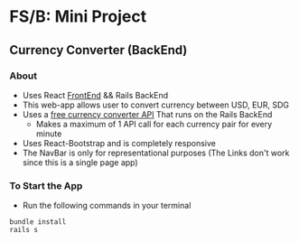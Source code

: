 # FS/B: Mini Project
## Currency Converter (BackEnd)

### About
* Uses React [FrontEnd](https://github.com/donkeywaffles/Currency-Converter-FrontEnd-) && Rails BackEnd
* This web-app allows user to convert currency between USD, EUR, SDG
* Uses a [free currency converter API](https://free.currencyconverterapi.com/) That runs on the Rails BackEnd
  * Makes a maximum of 1 API call for each currency pair for every minute
* Uses React-Bootstrap and is completely responsive
* The NavBar is only for representational purposes (The Links don't work since this is a single page app)

### To Start the App
* Run the following commands in your terminal
```
bundle install
rails s
```
